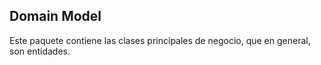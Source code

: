 ## Domain Model

Este paquete contiene las clases principales de negocio, que en general, son entidades.